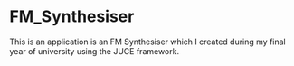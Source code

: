 # FM_Synthesiser

This is an application is an FM Synthesiser which I created during my final year of university using the JUCE framework. 
